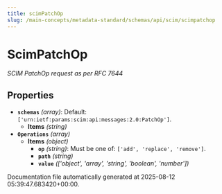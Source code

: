```yaml
---
title: scimPatchOp
slug: /main-concepts/metadata-standard/schemas/api/scim/scimpatchop
---
```


# ScimPatchOp

*SCIM PatchOp request as per RFC 7644*

## Properties

- **`schemas`** *(array)*: Default: `['urn:ietf:params:scim:api:messages:2.0:PatchOp']`.
  - **Items** *(string)*
- **`Operations`** *(array)*
  - **Items** *(object)*
    - **`op`** *(string)*: Must be one of: `['add', 'replace', 'remove']`.
    - **`path`** *(string)*
    - **`value`** *(['object', 'array', 'string', 'boolean', 'number'])*


Documentation file automatically generated at 2025-08-12 05:39:47.683420+00:00.
